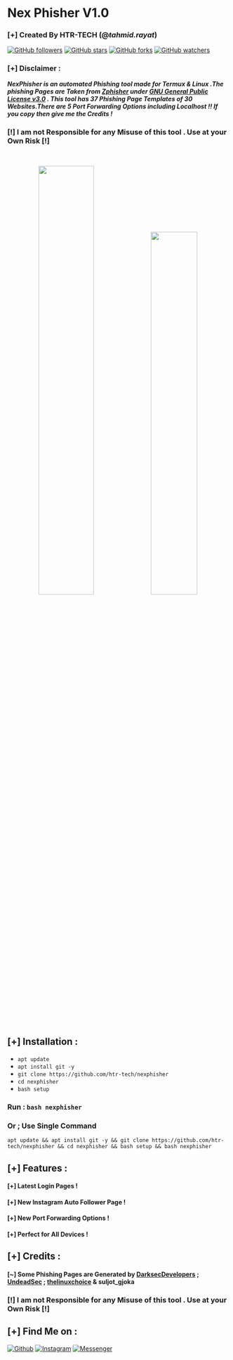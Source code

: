 # Nex Phisher V1.0
### [+] Created By HTR-TECH (@***tahmid.rayat***)

[![GitHub followers](https://img.shields.io/github/followers/htr-tech?label=Followers&style=social)](https://github.com/htr-tech?tab=followers)
[![GitHub stars](https://img.shields.io/github/stars/htr-tech/nexphisher?style=social)](https://github.com/htr-tech/nexphisher/stargazers/)
[![GitHub forks](https://img.shields.io/github/forks/htr-tech/nexphisher?style=social)](https://github.com/htr-tech/nexphisher/network/members)
[![GitHub watchers](https://img.shields.io/github/watchers/htr-tech/nexphisher?style=social)](https://github.com/htr-tech/nexphisher/watchers/)


### [+] Disclaimer :
***NexPhisher is an automated Phishing tool made for Termux & Linux .The phishing Pages are Taken from [Zphisher](https://github.com/htr-tech/zphisher) under [GNU General Public License v3.0](https://github.com/htr-tech/zphisher/blob/master/LICENSE#L1) . This tool has 37 Phishing Page Templates of 30 Websites.There are 5 Port Forwarding Options including Localhost !! If you copy then give me the Credits !***

### [!] I am not Responsible for any Misuse of this tool . Use at your Own Risk [!]

<br>
<p align="center">
<img width="50%" src="https://raw.githubusercontent.com/htr-tech/release-download/master/images/nexphisher1.png"/>
<img width="46%" src="https://raw.githubusercontent.com/htr-tech/release-download/master/images/nexphisher2.png"/>
</p>

## [+] Installation :

* ```apt update```
* ```apt install git -y```
* ```git clone https://github.com/htr-tech/nexphisher```
* ```cd nexphisher```
* ```bash setup```
### Run : `bash nexphisher`
### Or ; Use Single Command
```
apt update && apt install git -y && git clone https://github.com/htr-tech/nexphisher && cd nexphisher && bash setup && bash nexphisher
```

## [+] Features :
#### [+] Latest Login Pages !
#### [+] New Instagram Auto Follower Page !
#### [+] New Port Forwarding Options !
#### [+] Perfect for All Devices !

## [+] Credits :
#### [~] Some Phishing Pages are Generated by [DarksecDevelopers](https://github.com/DarksecDevelopers/) ; [UndeadSec](https://github.com/UndeadSec/) ; [thelinuxchoice](https://github.com/thelinuxchoice/) & suljot_gjoka

### **[!] I am not Responsible for any Misuse of this tool . Use at your Own Risk [!]**

## [+] Find Me on :
[![Github](https://img.shields.io/badge/Github-HTR--TECH-green?style=for-the-badge&logo=github)](https://github.com/htr-tech)
[![Instagram](https://img.shields.io/badge/IG-%40tahmid.rayat-red?style=for-the-badge&logo=instagram)](https://www.instagram.com/tahmid.rayat)
[![Messenger](https://img.shields.io/badge/Chat-Messenger-blue?style=for-the-badge&logo=messenger)](https://m.me/tahmid.rayat.official)
